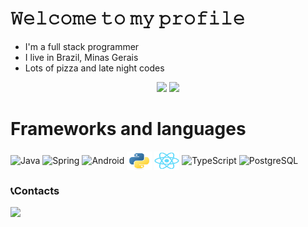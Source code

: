 <div>
  <h1>𝚆𝚎𝚕𝚌𝚘𝚖𝚎 𝚝𝚘 𝚖𝚢 𝚙𝚛𝚘𝚏𝚒𝚕𝚎</h1>
  <ul>
    <li>I'm a full stack programmer</li>
    <li>I live in Brazil, Minas Gerais</li>
    <li>Lots of pizza and late night codes</li>
  </ul>
</div>

<div align="center">
  <img height="180em" src="https://github-readme-stats.vercel.app/api?username=caioed77&show_icons=true&theme=outrun&count_private=true"/>
  <img height="180em" src="https://github-readme-stats.vercel.app/api/top-langs/?username=caioed77&layout=compact&langs_count=7&theme=dracula"/>
</div>

<div style="display: inline-block">
  <h1>Frameworks and languages</h1>
  <img align="center" alt="Java" height="30" width="40" src="https://icongr.am/devicon/java-original.svg?size=130&color=currentColor">
  <img align="center" alt="Spring" height="30" width="40" src="https://cdn.jsdelivr.net/gh/devicons/devicon/icons/spring/spring-original-wordmark.svg?size=140" />
  <img align="center" alt="Android" height="30" width="40" src="https://cdn.jsdelivr.net/gh/devicons/devicon/icons/android/android-original.svg"/>  
  <img align="center" alt="Python" height="30" width="40" src="https://raw.githubusercontent.com/devicons/devicon/master/icons/python/python-original.svg?size=140">
  <img align="center" alt="React" height="30" width="40" src="https://raw.githubusercontent.com/devicons/devicon/master/icons/react/react-original.svg?size=140">
  <img align="center" alt="TypeScript" height="30" width="40" src="https://cdn.jsdelivr.net/gh/devicons/devicon/icons/typescript/typescript-original.svg"/> 
  <img align="center" alt="PostgreSQL" height="30" width="40" src="https://cdn.jsdelivr.net/gh/devicons/devicon/icons/postgresql/postgresql-original.svg?size=140"/>   
</div>

 ### 📞Contacts
<a href="https://www.linkedin.com/in/caio-eduardo-ba78601b3/" target="_blank"><img src="https://img.shields.io/badge/-LinkedIn-%230077B5?style=for-the-badge&logo=linkedin&logoColor=white" target="_blank"></a> 

